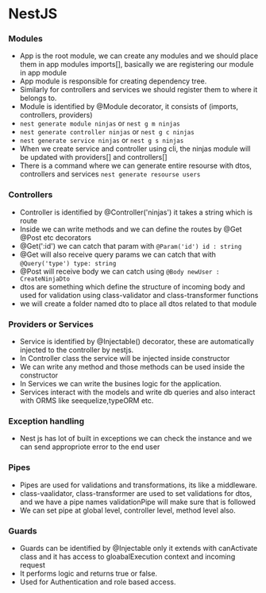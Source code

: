 # NestJS

### Modules
 - App is the root module, we can create any modules and we should place them in app modules imports[], basically we are registering our module in app module
 - App module is responsible for creating dependency tree.
 - Similarly for controllers and services we should register them to where it belongs to.
 - Module is identified by @Module decorator, it consists of (imports, controllers, providers)
 - ```nest generate module ninjas``` or ```nest g m ninjas```
 - ```nest generate controller ninjas``` or ```nest g c ninjas```
 - ```nest generate service ninjas``` or ```nest g s ninjas```
 - When we create service and controller using cli, the ninjas module will be updated with providers[] and controllers[]
 - There is a command where we can generate entire resourse with dtos, controllers and services ```nest generate resourse users```

### Controllers
 - Controller is identified by @Controller('ninjas') it takes a string which is route
 - Inside we can write methods and we can define the routes by @Get @Post etc decorators
 - @Get(':id') we can catch that param with ```@Param('id') id : string```
 - @Get will also receive query params we can catch that with ```@Query('type') type: string```
 - @Post will receive body we can catch using ```@Body newUser : CreateNinjaDto```
 - dtos are something which define the structure of incoming body and used for validation using class-validator and class-transformer functions
 - we will create a folder named dto to place all dtos related to that module

### Providers or Services
- Service is identified by @Injectable() decorator, these are automatically injected to the controller by nestjs.
- In Controller class the service will be injected inside constructor
- We can write any method and those methods can be used inside the constructor
- In Services we can write the busines logic for the application.
- Services interact with the models and write db queries and also interact with ORMS like seequelize,typeORM etc.


### Exception handling
 - Nest js has lot of built in exceptions we can check the instance and we can send appropriote error to the end user

### Pipes
 - Pipes are used for validations and transformations, its like a middleware.
 - class-vaalidator, class-transformer are used to set validations for dtos, and we have a pipe names validationPipe will make sure that is followed
 - We can set pipe at global level, controller level, method level also.

### Guards
 - Guards can be identified by @Injectable only it extends with canActivate class and it has access to gloabalExecution context and incoming request
 - It performs logic and returns true or false.
 - Used for Authentication and role based access.
